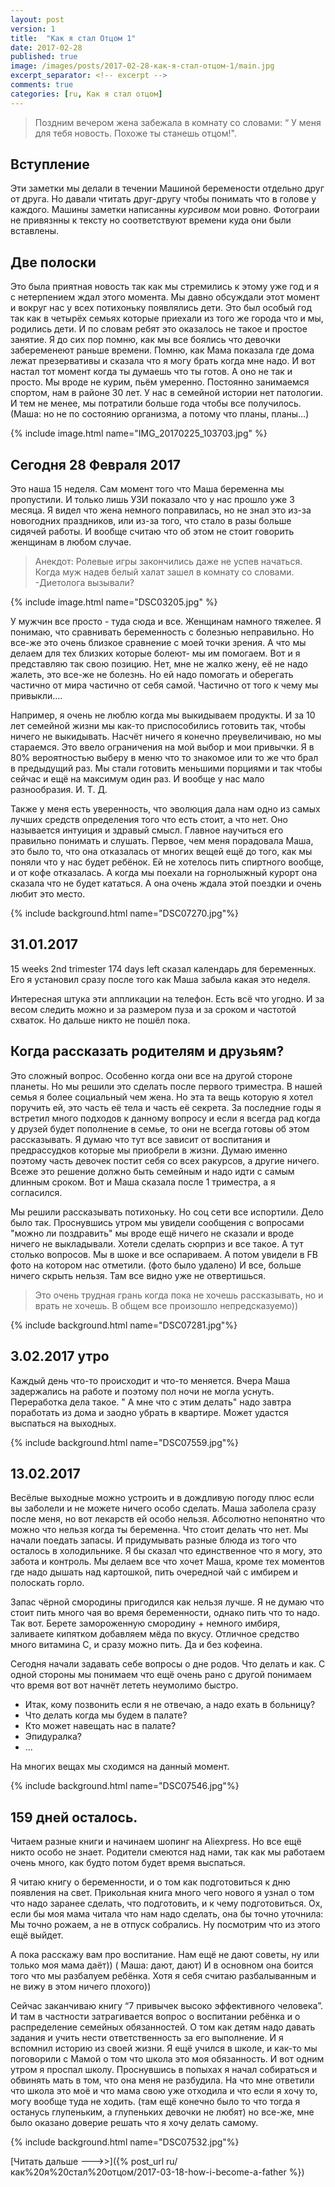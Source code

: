 ```yaml
---
layout: post
version: 1
title:  "Как я стал Отцом 1"
date: 2017-02-28
published: true
image: /images/posts/2017-02-28-как-я-стал-отцом-1/main.jpg
excerpt_separator: <!-- excerpt -->
comments: true
categories: [ru, Как я стал отцом]
---
```


>Поздним вечером жена забежала в комнату со словами:
“ У меня для тебя новость. Похоже ты станешь отцом!".

## Вступление
Эти заметки мы делали в течении Машиной беремености отдельно друг от друга. Но давали чтитать друг-другу чтобы понимать что в голове у каждого. Машины заметки написанны _курсивом_ мои ровно. Фотограии не привязнны к тексту но соответствуют времени куда они были вставлены.

<!-- excerpt -->

## Две полоски 
Это была приятная новость так как мы стремились к этому уже год и я с нетерпением ждал этого момента.
Мы давно обсуждали этот момент и вокруг нас у всех потихоньку появлялись дети. Это был особый год так как в четырёх семьях которые приехали из того же города что и мы, родились дети. И по словам ребят это оказалось не такое и простое занятие.
Я до сих пор помню, как мы все боялись что девочки забеременеют раньше времени. Помню, как Мама показала где дома лежат презервативы и сказала что я могу брать когда мне надо.
И вот настал тот момент когда ты думаешь что ты готов. А оно не так и просто. Мы вроде не курим, пьём умеренно. Постоянно занимаемся спортом, нам в районе 30 лет. У нас в семейной истории нет патологии. И тем не менее, мы потратили больше года чтобы все получилось. (Маша: но не по состоянию организма, а потому что планы, планы…)

{% include image.html name="IMG_20170225_103703.jpg" %}

## Сегодня 28 Февраля 2017
Это наша 15 неделя.
Сам момент того что Маша беременна мы пропустили. И только лишь УЗИ показало что у нас прошло уже 3 месяца. Я видел что жена немного поправилась, но не знал это из-за новогодних праздников, или из-за того, что стало в разы больше сидячей работы. И вообще считаю что об этом не стоит говорить женщинам в любом случае.


>Анекдот: Ролевые игры закончились даже не успев начаться. Когда муж надев белый халат зашел в комнату со словами. -Диетолога вызывали?


{% include image.html name="DSC03205.jpg" %}

У мужчин все просто - туда сюда и все. Женщинам намного тяжелее. Я понимаю, что сравнивать беременность с болезнью неправильно. Но все-же это очень близкое сравнение с моей точки зрения. А что мы делаем для тех близких которые болеют- мы им помогаем. Вот и я представляю так свою позицию. Нет, мне не жалко жену, её не надо жалеть, это все-же не болезнь. Но ей надо помогать и оберегать частично от мира частично от себя самой. Частично от того к чему мы привыкли....

Например, я очень не люблю когда мы выкидываем продукты. И за 10 лет семейной жизни мы как-то приспособились готовить так, чтобы ничего не выкидывать. Насчёт ничего я конечно преувеличиваю, но мы стараемся.
Это ввело ограничения на мой выбор и мои привычки. Я в 80% вероятностью выберу в меню что то знакомое или то же что брал в предыдущий раз.
Мы стали готовить меньшими порциями и так чтобы сейчас и ещё на максимум один раз.
И вообще у нас мало разнообразия.
И. Т. Д.

Также у меня есть уверенность, что эволюция дала нам одно из самых лучших средств определения того что есть стоит, а что нет. Оно называется интуиция и здравый смысл. Главное научиться его правильно понимать и слушать.
Первое, чем меня порадовала Маша, это было то, что она отказалась от многих вещей ещё до того, как мы поняли что у нас будет ребёнок. Ей не хотелось пить спиртного вообще, и от кофе отказалась. А когда мы поехали на горнолыжный курорт она сказала что не будет кататься. А она очень ждала этой поездки и очень любит это место.

{% include background.html name="DSC07270.jpg"%}

## 31.01.2017
15 weeks 2nd trimester 174 days left сказал календарь для беременных.
Его я установил сразу после того как Маша забыла какая это неделя.

Интересная штука эти аппликации на телефон. Есть всё что угодно. И за весом следить можно и за размером пуза и за сроком и частотой схваток. Но дальше никто не пошёл пока.

## Когда рассказать родителям и друзьям?

Это сложный вопрос. Особенно когда они все на другой стороне планеты. Но мы решили это сделать после первого триместра. В нашей семья я более социальный чем жена. Но эта та вещь которую я хотел поручить ей, это часть её тела и часть её секрета. За последние годы я встретил много подходов к данному вопросу и если я всегда рад когда у друзей будет пополнение в семье, то они не всегда готовы об этом рассказывать. Я думаю что тут все зависит от воспитания и предрассудков которые мы приобрели в жизни. Думаю именно поэтому часть девочек постит себя со всех ракурсов, а другие ничего.
Всеже это решение должно быть семейным и надо идти с самым длинным сроком. Вот и Маша сказала после 1 триместра, а я согласился.

Мы решили рассказывать потихоньку. Но соц сети все испортили. Дело было так.
Проснувшись утром мы увидели сообщения с вопросами "можно ли поздравить" мы вроде ещё ничего не сказали и вроде ничего не выкладывали. Хотели сделать сюрприз и все такое. А тут столько вопросов. Мы в шоке и все оспариваем. А потом увидели в FB фото на котором нас отметили.
(фото было удалено)
И все, больше ничего скрыть нельзя. Там все видно уже не отвертишься.

>Это очень трудная грань когда пока не хочешь рассказывать, но и врать не хочешь. В общем все произошло непредсказуемо))

{% include background.html name="DSC07281.jpg"%}

## 3.02.2017 утро
Каждый день что-то происходит и что-то меняется. Вчера Маша задержались на работе и поэтому пол ночи не могла уснуть. Переработка дела такое. " А мне что с этим делать" надо завтра поработать из дома и заодно убрать в квартире. Может удастся выспаться на выходных.


{% include background.html name="DSC07559.jpg"%}

## 13.02.2017
Весёлые выходные можно устроить и в дождливую погоду плюс если вы заболели и не можете ничего особо сделать. Маша заболела сразу после меня, но вот лекарств ей особо нельзя.
Абсолютно непонятно что можно что нельзя когда ты беременна. Что стоит делать что нет.
Мы начали поедать запасы. И придумывать разные блюда из того что осталось в холодильнике.
Я бы сказал что единственное что я могу, это забота и контроль. Мы делаем все что хочет Маша, кроме тех моментов где надо дышать над картошкой, пить очередной чай с имбирем и полоскать горло.

Запас чёрной смородины пригодился как нельзя лучше. Я не думаю что стоит пить много чая во время беременности, однако пить что то надо. Так вот. Берете замороженную смородину + немного имбиря, заливаете кипятком добавляем мёда по вкусу. Отличное средство много витамина С, и сразу можно пить. Да и без кофеина.

Сегодня начали задавать себе вопросы о дне родов. Что делать и как. С одной стороны мы понимаем что ещё очень рано с другой понимаем что время вот вот начнёт лететь неумолимо быстро.
 - Итак, кому позвонить если я не отвечаю, а надо ехать в больницу?
 - Что делать когда мы будем в палате?
 - Кто может навещать нас в палате?
 - Эпидуралка?
 - ...

На многих вещах мы сходимся на данный момент.

{% include background.html name="DSC07546.jpg"%}

## 159 дней осталось.
Читаем разные книги и начинаем шопинг на Aliexpress. Но все ещё никто особо не знает. Родители смеются над нами, так как мы работаем очень много, как будто потом будет время выспаться.

Я читаю книгу о беременности, и о том как подготовиться к дню появления на свет. Прикольная книга много чего нового я узнал о том что надо заранее сделать, что подготовить, и к чему подготовиться.
Ох, если бы моя мама читала что нам надо сделать, она бы точно уточнила: Мы точно рожаем, а не в отпуск собрались. Ну посмотрим что из этого ещё выйдет.

А пока расскажу вам про воспитание. Нам ещё не дают советы, ну или только моя мама даёт)) ( Маша: дают, дают)
И в основном она боится того что мы разбалуем ребёнка. Хотя я себя считаю разбалыванным и не вижу в этом ничего плохого))

Сейчас заканчиваю книгу “7 привычек высоко эффективного человека”. И там в частности затрагивается вопрос о воспитании ребёнка и о распределение семейных обязанностей. О том как детям надо давать задания и учить нести ответственность за его выполнение. И я вспомнил историю из своей жизни.
Я ещё учился в школе, и как-то мы поговорили с Мамой о том что школа это моя обязанность. И вот одним утром я проспал школу. Проснувшись в попыхах я начал собираться и обвинять мать в том, что она меня не разбудила. На что мне ответили что школа это моё и что мама свою уже отходила и что если я хочу то, могу вообще туда не ходить. (там ещё конечно было то что тогда я останусь глупеньким, а глупеньких девочки не любят) но все-же, мне было оказано доверие решать что я хочу делать самому.

{% include background.html name="DSC07532.jpg"%}

[Читать дальше --->>]({% post_url ru/как%20я%20стал%20отцом/2017-03-18-how-i-become-a-father %})

